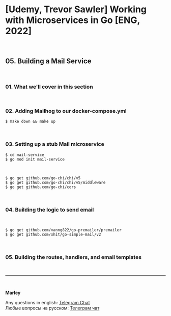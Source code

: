 # [Udemy, Trevor Sawler] Working with Microservices in Go [ENG, 2022]

<br/>

## 05. Building a Mail Service

<br/>

### 01. What we'll cover in this section

<br/>

### 02. Adding Mailhog to our docker-compose.yml

```
$ make down && make up
```

<br/>

### 03. Setting up a stub Mail microservice

```
$ cd mail-service
$ go mod init mail-service
```

<br/>

```
$ go get github.com/go-chi/chi/v5
$ go get github.com/go-chi/chi/v5/middleware
$ go get github.com/go-chi/cors
```

<br/>

### 04. Building the logic to send email

<br/>

```
$ go get github.com/vanng822/go-premailer/premailer
$ go get github.com/xhit/go-simple-mail/v2
```

<br/>

### 05. Building the routes, handlers, and email templates

<br/>

---

<br/>

**Marley**

Any questions in english: <a href="https://jsdev.org/chat/">Telegram Chat</a>  
Любые вопросы на русском: <a href="https://jsdev.ru/chat/">Телеграм чат</a>
